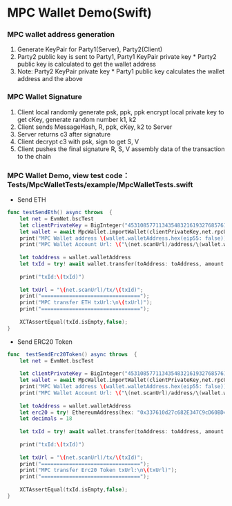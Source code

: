 # MPC Wallet Demo(Swift)

### MPC wallet address generation

<ol>
<li>Generate KeyPair for Party1(Server), Party2(Client)</li>
<li>Party2 public key is sent to Party1, Party1 KeyPair private key * Party2 public key is calculated to get the wallet address</li>
<li>Note: Party2 KeyPair private key * Party1 public key calculates the wallet address and the above</li>
</ol>

### MPC Wallet Signature

<ol>
<li>Client local randomly generate psk, ppk, ppk encrypt local private key to get cKey, generate random number k1, k2</li>
<li>Client sends MessageHash, R, ppk, cKey, k2 to Server</li>
<li>Server returns c3 after signature</li>
<li>Client decrypt c3 with psk, sign to get S, V</li>
<li>Client pushes the final signature R, S, V assembly data of the transaction to the chain</li>
</ol>

### MPC Wallet Demo, view test code：Tests/MpcWalletTests/example/MpcWalletTests.swift

* Send ETH

```swift
func testSendEth() async throws  {
    let net = EvmNet.bscTest    
    let clientPrivateKey = BigInteger("45310857711343548321619327685761206898760210185743148061608685128827704370714")!
    let wallet = await MpcWallet.importWallet(clientPrivateKey,net.rpcUrl, net.chainId, MockLocalServer())
    print("MPC Wallet address \(wallet.walletAddress.hex(eip55: false))");
    print("MPC Wallet Account Url: \("\(net.scanUrl)/address/\(wallet.walletAddress.hex(eip55: false))")");
    
    let toAddress = wallet.walletAddress
    let txId = try! await wallet.transfer(toAddress: toAddress, amount: 0.12)
    
    print("txId:\(txId)")
    
    let txUrl = "\(net.scanUrl)/tx/\(txId)";
    print("================================");
    print("MPC transfer ETH txUrl:\n\(txUrl)");
    print("================================");
    
    XCTAssertEqual(txId.isEmpty,false);
}

```

* Send ERC20 Token

```swift
func  testSendErc20Token() async throws  {
    let net = EvmNet.bscTest
    
    let clientPrivateKey = BigInteger("45310857711343548321619327685761206898760210185743148061608685128827704370714")!
    let wallet = await MpcWallet.importWallet(clientPrivateKey,net.rpcUrl, net.chainId, MockLocalServer())
    print("MPC Wallet address \(wallet.walletAddress.hex(eip55: false))");
    print("MPC Wallet Account Url: \("\(net.scanUrl)/address/\(wallet.walletAddress.hex(eip55: false))")");
    
    let toAddress = wallet.walletAddress
    let erc20 = try! EthereumAddress(hex: "0x337610d27c682E347C9cD60BD4b3b107C9d34dDd", eip55: false)
    let decimals = 18
    
    let txId = try! await wallet.transfer(toAddress: toAddress, amount: 0.12,contractAddress: erc20,decimals: decimals)
    
    print("txId:\(txId)")
    
    let txUrl = "\(net.scanUrl)/tx/\(txId)";
    print("================================");
    print("MPC transfer Erc20 Token txUrl:\n\(txUrl)");
    print("================================");
    
    XCTAssertEqual(txId.isEmpty,false);
}
```
